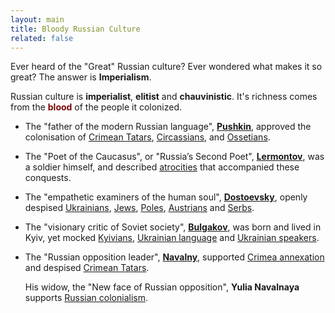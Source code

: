 ```yaml
---
layout: main
title: Bloody Russian Culture
related: false
---
```


Ever heard of the "Great" Russian culture?
Ever wondered what makes it so great?
The answer is __Imperialism__.

Russian culture is __imperialist__, __elitist__ and __chauvinistic__.
It's richness comes from the <span style="color: #780606">__blood__</span> of the people it colonized.

- The "father of the modern Russian language", [__Pushkin__](/pushkin/), approved the colonisation of
[Crimean Tatars](/pushkin/#approved-crimean-tatars-genocide-claimed-disarming-circassians-was-the-only-option-to-pacify-them-after-the-violent-conquest),
[Circassians](/pushkin/#approved-crimean-tatars-genocide-claimed-disarming-circassians-was-the-only-option-to-pacify-them-after-the-violent-conquest),
and
[Ossetians](/pushkin/#approved-prostitution-among-poor-ossetian-women).

- The "Poet of the Caucasus", or "Russia’s Second Poet", [__Lermontov__](/lermontov/), was a soldier himself,
and described [atrocities](/lermontov/#hussars-ignore-tears-and-prayers-and-brutally-traumatize-the-victim-because-of-an-arousal)
that accompanied these conquests.

- The "empathetic examiners of the human soul", [__Dostoevsky__](/dostoevsky/), openly despised
[Ukrainians](/dostoevsky/#despised-ukrainians-being-liberal-and-respecting-womens-rights-claimed-russian-patriarchy-to-be-natural),
[Jews](/dostoevsky/#used-antisemitic-slurs-despised-jews-for-not-being-christians),
[Poles](/dostoevsky/#claimed-poles-to-be-hostile-and-ultra-nationalist),
[Austrians](/dostoevsky/#called-old-poles-and-austrians-scum-claimed-them-to-be-unworthy-of-russian-sympathy)
and
[Serbs](/dostoevsky/#claimed-russians-to-be-superior-and-colonized-nations-to-be-inferior-and-harmful).

- The "visionary critic of Soviet society", [__Bulgakov__](/bulgakov/), was born and lived in Kyiv, yet mocked
[Kyivians](/bulgakov/#viewed-kyiv-as-inferior-to-moscow),
[Ukrainian language](/bulgakov/#mocked-ukrainian-language-and-didnt-take-it-seriously)
and
[Ukrainian speakers](/bulgakov/#mocked-people-who-switched-to-ukrainian-implying-russian-language-and-resources-are-richer).

- The "Russian opposition leader", [__Navalny__](/navalny/), supported
[Crimea annexation](/navalny/#supported-crimea-annexation-by-russia)
and despised [Crimean Tatars](/navalny/#referred-to-indigenous-crimean-tatars-as-agitating-interested-parties).

    His widow, the "New face of Russian opposition", __Yulia Navalnaya__ supports
    [Russian colonialism](/navalny/#yulia-navalnaya-wishes-to-punish-the-opponents-of-russian-colonialism).
